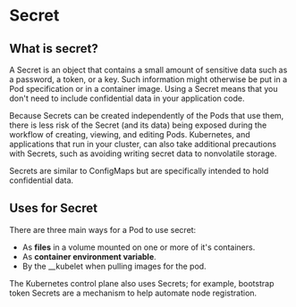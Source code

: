 # Secret

## What is secret?

A Secret is an object that contains a small amount of sensitive data such as a password, a token, or a key. Such information might otherwise be put in a Pod specification or in a container image. Using a Secret means that you don't need to include confidential data in your application code.

Because Secrets can be created independently of the Pods that use them, there is less risk of the Secret (and its data) being exposed during the workflow of creating, viewing, and editing Pods. Kubernetes, and applications that run in your cluster, can also take additional precautions with Secrets, such as avoiding writing secret data to nonvolatile storage.

Secrets are similar to ConfigMaps but are specifically intended to hold confidential data.

## Uses for Secret

There are three main ways for a Pod to use secret:

- As __files__ in a volume mounted on one or more of it's containers.
- As __container environment variable__.
- By the __kubelet when pulling images for the pod.

The Kubernetes control plane also uses Secrets; for example, bootstrap token Secrets are a mechanism to help automate node registration.
